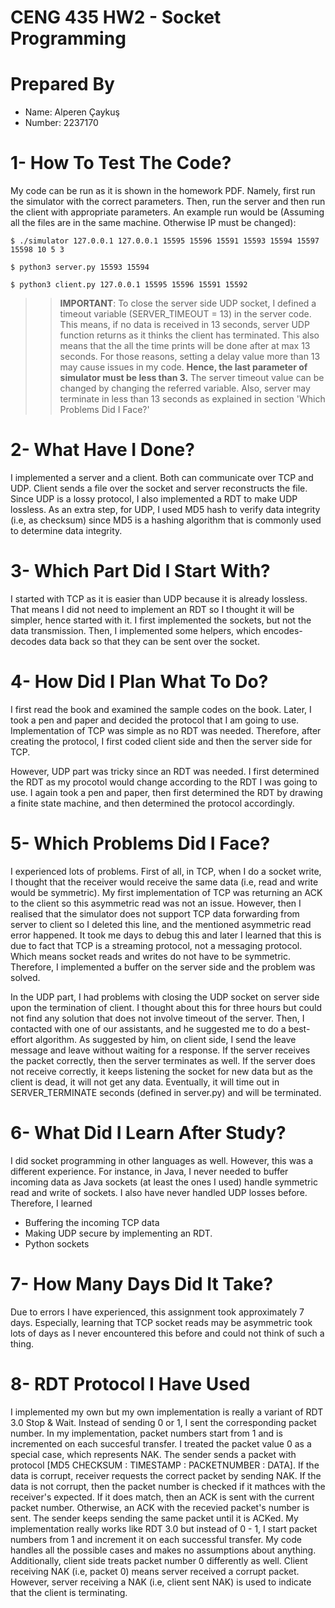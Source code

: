# CENG 435 HW2 - Socket Programming 

# Prepared By
 * Name: Alperen Çaykuş
 * Number: 2237170

# 1- How To Test The Code?

My code can be run as it is shown in the homework PDF. Namely, first run the simulator with the correct parameters. Then, run the server and then run the client with appropriate parameters. An example run would be (Assuming all the files are in the same machine. Otherwise IP must be changed):

```
$ ./simulator 127.0.0.1 127.0.0.1 15595 15596 15591 15593 15594 15597 15598 10 5 3

$ python3 server.py 15593 15594

$ python3 client.py 127.0.0.1 15595 15596 15591 15592
```

>> **IMPORTANT**: 
To close the server side UDP socket, I defined a timeout variable (SERVER_TIMEOUT = 13) in the server code. This means, if no data is received in 13 seconds, server UDP function returns as it thinks the client has terminated. This also means that the all the time prints will be done after at max 13 seconds. 
For those reasons, setting a delay value more than 13 may cause issues in my code. **Hence, the last parameter of simulator must be less than 3.** The server timeout value can be changed by changing the referred variable. Also, server may terminate in less than 13 seconds as explained in section 'Which Problems Did I Face?'

# 2- What Have I Done?

I implemented a server and a client. Both can communicate over TCP and UDP. Client sends a file over the socket and server reconstructs the file. 
Since UDP is a lossy protocol, I also implemented a RDT to make UDP lossless.
As an extra step, for UDP, I used MD5 hash to verify data integrity (i.e, as checksum) since MD5 is a hashing algorithm that is commonly used to determine data integrity.

# 3- Which Part Did I Start With?

I started with TCP as it is easier than UDP because it is already lossless. That means I did not need to implement an RDT so I thought it will be simpler, hence started with it. I first implemented the sockets, but not the data transmission. Then, I implemented some helpers, which encodes-decodes data back so that they can be sent over the socket. 

# 4- How Did I Plan What To Do?

I first read the book and examined the sample codes on the book. Later, I took a pen and paper and decided the protocol that I am going to use. Implementation of TCP was simple as no RDT was needed. Therefore, after creating the protocol, I first coded client side and then the server side for TCP.

However, UDP part was tricky since an RDT was needed. I first determined the RDT as my procotol would change according to the RDT I was going to use. I again took a pen and paper, then first determined the RDT by drawing a finite state machine, and then determined the protocol accordingly.

# 5- Which Problems Did I Face?

I experienced lots of problems. First of all, in TCP, when I do a socket write, I thought that the receiver would receive the same data (i.e, read and write would be symmetric). My first implementation of TCP was returning an ACK to the client so this asymmetric read was not an issue. However, then I realised that the simulator does not support TCP data forwarding from server to client so I deleted this line, and the mentioned asymmetric read error happened. It took me days to debug this and later I learned that this is due to fact that TCP is a streaming protocol, not a messaging protocol. Which means socket reads and writes do not have to be symmetric. Therefore, I implemented a buffer on the server side and the problem was solved. 

In the UDP part, I had problems with closing the UDP socket on server side upon the termination of client. I thought about this for three hours but could not find any solution that does not involve timeout of the server. Then, I contacted with one of our assistants, and he suggested me to do a best-effort algorithm. As suggested by him, on client side, I send the leave message and leave without waiting for a response. If the server receives the packet correctly, then the server terminates as well. If the server does not receive correctly, it keeps listening the socket for new data but as the client is dead, it will not get any data. Eventually, it will time out in SERVER_TERMINATE seconds (defined in server.py) and will be terminated. 

# 6- What Did I Learn After Study?

I did socket programming in other languages as well. However, this was a different experience. For instance, in Java, I never needed to buffer incoming data as Java sockets (at least the ones I used) handle symmetric read and write of sockets. I also have never handled UDP losses before. Therefore, I learned 

* Buffering the incoming TCP data
* Making UDP secure by implementing an RDT.
* Python sockets

# 7- How Many Days Did It Take?

Due to errors I have experienced, this assignment took approximately 7 days. Especially, learning that TCP socket reads may be asymmetric took lots of days as I never encountered this before and could not think of such a thing.

# 8- RDT Protocol I Have Used

I implemented my own but my own implementation is really a variant of RDT 3.0 Stop & Wait. Instead of sending 0 or 1, I sent the corresponding packet number. In my implementation, packet numbers start from 1 and is incremented on each succesful transfer. I treated the packet value 0 as a special case, which represents NAK. The sender sends a packet with protocol [MD5 CHECKSUM : TIMESTAMP : PACKETNUMBER : DATA]. If the data is corrupt, receiver requests the correct packet by sending NAK. If the data is not corrupt, then the packet number is checked if it mathces with the receiver's expected. If it does match, then an ACK is sent with the current packet number. Otherwise, an ACK with the recevied packet's number is sent. The sender keeps sending the same packet until it is ACKed. My implementation really works like RDT 3.0 but instead of 0 - 1, I start packet numbers from 1 and increment it on each successful transfer. My code handles all the possible cases and makes no assumptions about anything. Additionally, client side treats packet number 0 differently as well. Client receiving NAK (i.e, packet 0) means server received a corrupt packet. However, server receiving a NAK (i.e, client sent NAK) is used to indicate that the client is terminating.
